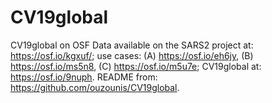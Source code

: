 # CV19global
CV19global on OSF
Data available on the SARS2 project at: https://osf.io/kgxuf/; use cases: (A) https://osf.io/eh6jy, (B) https://osf.io/ms5n8, (C) https://osf.io/m5u7e; CV19global at: https://osf.io/9nuph.
README from: https://github.com/ouzounis/CV19global.
